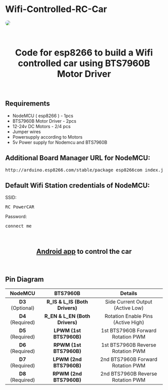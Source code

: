 # Wifi-Controlled-RC-Car

<img style="border-radius:20px;"
    src="https://user-images.githubusercontent.com/98148986/215330952-fe20a968-042e-4fcf-b7df-bcbfcf8cc1d3.png">

<br>

<h1 align="center">Code for esp8266 to build a Wifi controlled car using BTS7960B Motor Driver</h1>

<br>

## Requirements

- NodeMCU ( esp8266 ) - 1pcs
- BTS7960B Motor Driver - 2pcs
- 12-24v DC Motors - 2/4 pcs
- Jumper wires
- Powersupply according to Motors
- 5v Power supply for Nodemcu and BTS7960B

## Additional Board Manager URL for NodeMCU:

<pre>http://arduino.esp8266.com/stable/package_esp8266com_index.json</pre>

## Default Wifi Station credentials of NodeMCU:

SSID:

<pre>RC_PowerCAR</pre>

Password:

<pre>connect_me</pre>

<br>

<h2 align="center"> <a
        href="https://play.google.com/store/apps/details?id=com.bluino.esp8266wifirobotcar&hl=en_US&gl=US">Android
        app</a> to control
    the car </h2>

<br>

## Pin Diagram

<table>
    <thead>
        <tr>
            <th style="text-align:center">NodeMCU</th>
            <th style="text-align:center">BTS7960B</th>
            <th style="text-align:center">Details</th>
        </tr>
    </thead>
    <tbody>
        <tr>
            <td style="text-align:center"><strong>D3</strong> (Optional)</td>
            <td style="text-align:center"><strong>R_IS &amp; L_IS (Both Drivers)</strong></td>
            <td style="text-align:center">Side Current Output (Active Low) </td>
        </tr>
        <tr>
            <td style="text-align:center"><strong>D4</strong> (Required)</td>
            <td style="text-align:center"><strong>R_EN &amp; L_EN (Both Drivers)</strong></td>
            <td style="text-align:center">Rotation Enable Pins (Active High) </td>
        </tr>
        <tr>
            <td style="text-align:center"><strong>D5</strong> (Required)</td>
            <td style="text-align:center"><strong>LPWM (1st BTS7960B)</strong></td>
            <td style="text-align:center">1st BTS7960B Forward Rotation PWM</td>
        </tr>
        <tr>
            <td style="text-align:center"><strong>D6</strong> (Required)</td>
            <td style="text-align:center"><strong>RPWM (1st BTS7960B)</strong></td>
            <td style="text-align:center">1st BTS7960B Reverse Rotation PWM</td>
        </tr>
        <tr>
            <td style="text-align:center"><strong>D7</strong> (Required)</td>
            <td style="text-align:center"><strong>LPWM (2nd BTS7960B)</strong></td>
            <td style="text-align:center">2nd BTS7960B Forward Rotation PWM</td>
        </tr>
        <tr>
            <td style="text-align:center"><strong>D8</strong> (Required)</td>
            <td style="text-align:center"><strong>RPWM (2nd BTS7960B)</strong></td>
            <td style="text-align:center">2nd BTS7960B Reverse Rotation PWM</td>
        </tr>
    </tbody>
</table>
